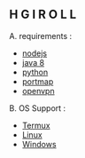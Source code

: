 ## H G I R O L L

A. requirements :

 - [nodejs]()
 - [java 8]()
 - [python]()
 - [portmap]()
 - [openvpn]()


B. OS Support :

 - [Termux]()
 - [Linux](https://github.com/admstt/hgiroll-linux)
 - [Windows]()

